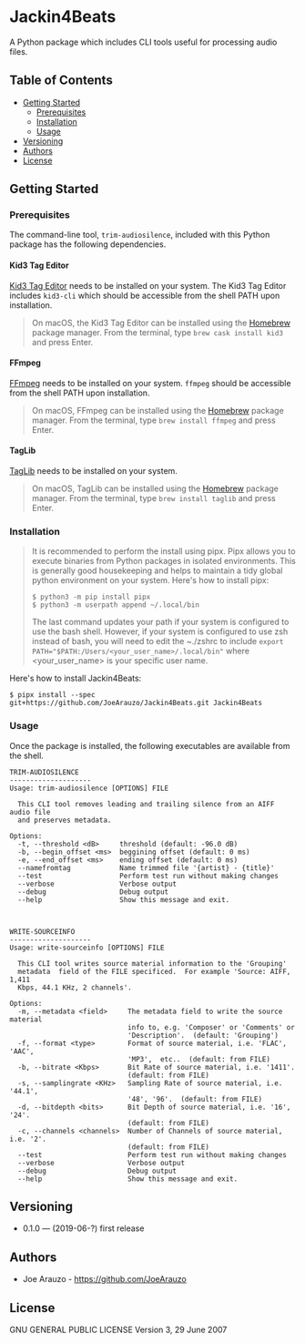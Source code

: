 # Jackin4Beats

A Python package which includes CLI tools useful for processing audio files.

## Table of Contents

  - [Getting Started](#getting-started)
    - [Prerequisites](#prerequisites)
    - [Installation](#installation)
    - [Usage](#usage)
  - [Versioning](#versioning)
  - [Authors](#authors)
  - [License](#license)

## Getting Started

### Prerequisites

The command-line tool, `trim-audiosilence`, included with this Python package has the following dependencies.

#### Kid3 Tag Editor
[Kid3 Tag Editor](https://sourceforge.net/projects/kid3/) needs to be installed on your system.  The Kid3 Tag Editor includes `kid3-cli` which should be accessible from the shell PATH upon installation.
> On macOS, the Kid3 Tag Editor can be installed using the [Homebrew](https://brew.sh/) package manager.  From the terminal, type `brew cask install kid3` and press Enter.

#### FFmpeg
[FFmpeg](https://ffmpeg.org/) needs to be installed on your system.  `ffmpeg` should be accessible from the shell PATH upon installation.
> On macOS, FFmpeg can be installed using the [Homebrew](https://brew.sh/) package manager.  From the terminal, type `brew install ffmpeg` and press Enter.

#### TagLib
[TagLib](https://taglib.org/) needs to be installed on your system.
> On macOS, TagLib can be installed using the [Homebrew](https://brew.sh/) package manager.  From the terminal, type `brew install taglib` and press Enter.


### Installation

> It is recommended to perform the install using pipx.  Pipx allows you to execute binaries from Python packages in isolated environments.  This is generally good housekeeping and helps to maintain a tidy global python environment on your system.  Here's how to install pipx:
>    ```text
>    $ python3 -m pip install pipx
>    $ python3 -m userpath append ~/.local/bin
>    ```
>The last command updates your path if your system is configured to use the bash shell.  However, if your system is configured to use zsh instead of bash, you will need to edit the ~./zshrc to include `export PATH="$PATH:/Users/<your_user_name>/.local/bin"` where <your_user_name> is your specific user name.

Here's how to install Jackin4Beats:

```text
$ pipx install --spec git+https://github.com/JoeArauzo/Jackin4Beats.git Jackin4Beats
```

### Usage

Once the package is installed, the following executables are available from the shell.

```text
TRIM-AUDIOSILENCE
--------------------
Usage: trim-audiosilence [OPTIONS] FILE

  This CLI tool removes leading and trailing silence from an AIFF audio file
  and preserves metadata.

Options:
  -t, --threshold <dB>     threshold (default: -96.0 dB)
  -b, --begin_offset <ms>  beggining offset (default: 0 ms)
  -e, --end_offset <ms>    ending offset (default: 0 ms)
  --namefromtag            Name trimmed file '{artist} - {title}'
  --test                   Perform test run without making changes
  --verbose                Verbose output
  --debug                  Debug output
  --help                   Show this message and exit.



WRITE-SOURCEINFO
--------------------
Usage: write-sourceinfo [OPTIONS] FILE

  This CLI tool writes source material information to the 'Grouping'
  metadata  field of the FILE specificed.  For example 'Source: AIFF, 1,411
  Kbps, 44.1 KHz, 2 channels'.

Options:
  -m, --metadata <field>     The metadata field to write the source material
                             info to, e.g. 'Composer' or 'Comments' or
                             'Description'.  (default: 'Grouping')
  -f, --format <type>        Format of source material, i.e. 'FLAC', 'AAC',
                             'MP3',  etc..  (default: from FILE)
  -b, --bitrate <Kbps>       Bit Rate of source material, i.e. '1411'.
                             (default: from FILE)
  -s, --samplingrate <KHz>   Sampling Rate of source material, i.e. '44.1',
                             '48', '96'.  (default: from FILE)
  -d, --bitdepth <bits>      Bit Depth of source material, i.e. '16', '24'.
                             (default: from FILE)
  -c, --channels <channels>  Number of Channels of source material, i.e. '2'.
                             (default: from FILE)
  --test                     Perform test run without making changes
  --verbose                  Verbose output
  --debug                    Debug output
  --help                     Show this message and exit.
```

## Versioning

- 0.1.0 — (2019-06-?) first release

## Authors

- Joe Arauzo - https://github.com/JoeArauzo

## License

GNU GENERAL PUBLIC LICENSE
Version 3, 29 June 2007